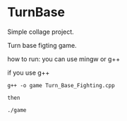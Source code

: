 # TurnBase

Simple collage project.

Turn base figting game.

how to run:
you can use mingw or g++

if you use g++
```
g++ -o game Turn_Base_Fighting.cpp

then

./game
```
